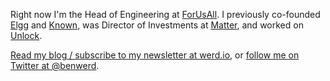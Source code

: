 Right now I'm the Head of Engineering at [ForUsAll](https://forusall.com). I previously co-founded [Elgg](https://github.com/elgg/elgg) and [Known](https://github.com/idno/known), was Director of Investments at [Matter](https://matter.vc), and worked on [Unlock](https://github.com/unlock-protocol/unlock).

[Read my blog / subscribe to my newsletter at werd.io](https://werd.io), or [follow me on Twitter at @benwerd](https://twitter.com/benwerd).

<!--
**benwerd/benwerd** is a ✨ _special_ ✨ repository because its `README.md` (this file) appears on your GitHub profile.

Here are some ideas to get you started:

- 🔭 I’m currently working on ...
- 🌱 I’m currently learning ...
- 👯 I’m looking to collaborate on ...
- 🤔 I’m looking for help with ...
- 💬 Ask me about ...
- 📫 How to reach me: ...
- 😄 Pronouns: ...
- ⚡ Fun fact: ...
-->
